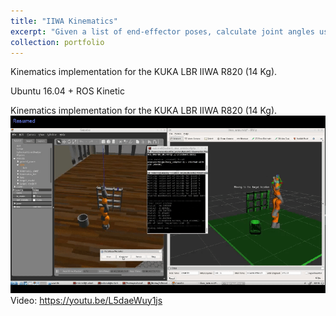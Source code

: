 ```yaml
---
title: "IIWA Kinematics"
excerpt: "Given a list of end-effector poses, calculate joint angles using Inverse Kinematics for the KUKA LBR IIWA R820.<br/><img src='/images/portfolio/pick-place/pick-place.gif'>"
collection: portfolio
---
```


Kinematics implementation for the KUKA LBR IIWA R820 (14 Kg). 

Ubuntu 16.04 + ROS Kinetic

Kinematics implementation for the KUKA LBR IIWA R820 (14 Kg).
![alt text][gif]
Video: https://youtu.be/L5daeWuy1js

[//]: # "Image References"
[gif]: /images/portfolio/pick-place/pick-place.gif
